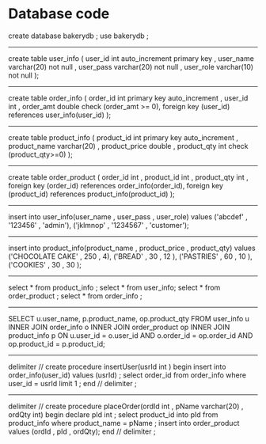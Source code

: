 # Database code 

create database bakerydb ;
use bakerydb ;
***
create table user_info 
(
	user_id int auto_increment primary key ,
    user_name varchar(20) not null ,
    user_pass varchar(20) not null ,
    user_role varchar(10) not null 
);

***
create table order_info 
(
	order_id int primary key auto_increment , 
    user_id int ,
    order_amt double check (order_amt >= 0),
    foreign key (user_id) references user_info(user_id)
);
***

create table product_info
(
		product_id int primary key auto_increment ,
        product_name varchar(20) ,
        product_price double ,
        product_qty int check (product_qty>=0)
);
***
create table order_product
(
	order_id int ,
    product_id int ,
    product_qty int ,
    foreign key (order_id) references order_info(order_id),
    foreign key (product_id) references product_info(product_id)
);

***
insert into user_info(user_name , user_pass , user_role) values 
('abcdef' , '123456' , 'admin'),
('jklmnop' , '1234567' , 'customer');


***
insert into product_info(product_name , product_price , product_qty)
values 
('CHOCOLATE CAKE' , 250 , 4),
('BREAD' , 30 , 12 ),
('PASTRIES' , 60 , 10 ),
('COOKIES' , 30 , 30 );
***
select * from product_info ;
select * from user_info; 
select * from order_product ;
select * from order_info ;
***
SELECT 
    u.user_name, p.product_name, op.product_qty
FROM
    user_info u
        INNER JOIN
    order_info o
        INNER JOIN
    order_product op
        INNER JOIN
    product_info p 
ON 
		u.user_id = o.user_id
        AND o.order_id = op.order_id
        AND op.product_id = p.product_id;
***
delimiter //
create procedure insertUser(usrId int )
begin
	insert into order_info(user_id) values (usrId) ;
	select order_id from order_info where user_id = usrId limit 1 ;
end //
delimiter ;
***
delimiter //
create procedure placeOrder(ordId int , pName varchar(20) , ordQty int)
begin
	declare pId int ;
    select product_id into pId from product_info where product_name = pName ;
	insert into order_product values (ordId , pId , ordQty);
end //
delimiter ;
